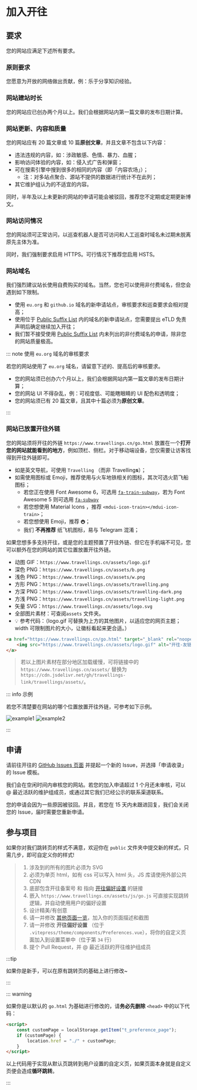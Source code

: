 # 加入开往

## 要求

您的网站应满足下述所有要求。

### 原则要求

您愿意为开放的网络做出贡献，例：乐于分享知识经验。

### 网站建站时长

您的网站应已创办两个月以上。我们会根据网站内第一篇文章的发布日期计算。

### 网站更新、内容和质量

您的网站应有 20 篇文章或 10 篇**原创文章**，并且文章不包含以下内容：

- 违法违规的内容，如：涉政敏感、色情、暴力、血腥；
- 影响访问体验的内容，如：侵入式广告和弹窗；
- 可在搜索引擎中搜到很多的相同的内容（即「内容农场」）；
    - 注：对多站点聚合、源站不提供的数据进行统计不在此列；
- 其它维护组认为的不适宜的内容。

同时，半年及以上未更新的网站的申请可能会被驳回，推荐您不定期或定期更新博文。

### 网站访问情况

您的网站须可正常访问，以巡查机器人是否可访问和人工巡查时域名未过期未脱离原先主体为准。

同时，我们强制要求启用 HTTPS。可行情况下推荐您启用 HSTS。

### 网站域名

我们强烈建议站长使用自费购买的域名。当然，您也可以使用非付费域名，但您会遇到如下限制。

- 使用 `eu.org` 和 `github.io` 域名的新申请站点，审核要求和巡查要求会相对提高；
- 使用位于 [Public Suffix List](https://publicsuffix.org/list/public_suffix_list.dat) 内的域名的新申请站点，您需要提出 eTLD 免责声明后确定继续加入开往；
- 我们暂不接受使用 [Public Suffix List](https://publicsuffix.org/list/public_suffix_list.dat) 内未列出的非付费域名的申请，除非您的网站质量极高。

::: note 使用 `eu.org` 域名的审核要求

若您的网站使用了 `eu.org` 域名，请留意下述的、提高后的审核要求。

- 您的网站须已创办六个月以上，我们会根据网站内第一篇文章的发布日期计算；
- 您的网站 UI 不得杂乱，例：可视度低、可能瞎眼睛的 UI 配色和透明度；
- 您的网站须已有 20 篇文章，且其中十篇必须为**原创文章**。

:::

### 网站已放置开往外链

您的网站须将开往的外链 `https://www.travellings.cn/go.html` 放置在一个**打开您的网站就能看到的地方**，例如顶栏、侧栏。对于移动端设备，您仅需要让访客找得到开往外链即可。

- 如是英文导航，可使用 `Travelling` （而非 Travelling**s**）；
- 如需使用图标或 Emoji，推荐使用与火车地铁相关的图标，其次可选火箭飞船图标；
  - 若您正在使用 Font Awesome 6，可选用 [`fa-train-subway`](https://fontawesome.com/icons/train-subway?f=classic&s=solid)，若为 Font Awesome 5 则可选用 [`fa-subway`](https://fontawesome.com/v5/icons/subway?f=classic&s=solid)
  - 若您想使用 Material Icons ，推荐 `<mdui-icon-train></mdui-icon-train>`；
  - 若您想使用 Emoji，推荐 `🚇`；
  - 我们 **不再推荐** 纸飞机图标，易与 Telegram 混淆；

如果您想多多支持开往，或是您的主题预置了开往外链、但它在手机端不可见，您可以额外在您的网站的其它位置放置开往外链。

- 动图 GIF：`https://www.travellings.cn/assets/logo.gif`
- 深色 PNG：`https://www.travellings.cn/assets/b.png`
- 浅色 PNG：`https://www.travellings.cn/assets/w.png`
- 方形 PNG：`https://www.travellings.cn/assets/travelling.png`
- 方深 PNG：`https://www.travellings.cn/assets/travelling-dark.png`
- 方浅 PNG：`https://www.travellings.cn/assets/travelling-light.png`
- 矢量 SVG：`https://www.travellings.cn/assets/logo.svg`
- 全部图片素材：可查阅`assets` 文件夹。
- 💡 参考代码：（logo.gif 可替换为上方的其他图片，以适应您的网页主题；width 可限制图片的大小，让徽标看起来更合适。）

```html
<a href="https://www.travellings.cn/go.html" target="_blank" rel="noopener" title="开往-友链接力">
    <img src="https://www.travellings.cn/assets/logo.gif" alt="开往-友链接力" width="120">
</a>
```

> 若以上图片素材在部分地区加载缓慢，可将链接中的 `https://www.travellings.cn/assets/` 替换为 `https://cdn.jsdelivr.net/gh/travellings-link/travellings/assets/`。

::: info 示例

若您不清楚要在网站的哪个位置放置开往外链，可参考如下示例。

![example1](https://www.travellings.cn/assets/example1.png)
![example2](https://www.travellings.cn/assets/example2.png)

:::

## 申请

请前往开往的 [GitHub Issues 页面](https://github.com/travellings-link/travellings/issues) 并提起一个新的 Issue，并选择「申请收录」的 Issue 模板。

我们会在空闲时间内审核您的网站。若您的加入申请超过 1 个月还未审核，可以 @ 最近活跃的维护组成员，或通过其它我们已经公示的联系渠道联系。

您的申请会因为一些原因被驳回。并且，若您在 15 天内未跟进回复，我们会关闭您的 Issue，届时需要您重新申请。

## 参与项目

如果你对我们跳转页的样式不满意，欢迎你在 `public` 文件夹中提交新的样式，只需几步，即可自定义你的样式!

> 1. 涉及到的所有的图片必须为 SVG
> 2. 必须为单页 html，如有 css 可以写入 html 头，JS 库请使用外部公共 CDN
> 3. 底部包含开往备案号 和 指向 [开往偏好设置](https://www.travellings.cn/preference) 的链接
> 4. 嵌入 `https://www.travellings.cn/assets/js/go.js` 可直接实现跳转逻辑，并自动使用用户的偏好设置
> 5. 设计精美/有创意
> 6. 请一并修改 [其他页面一览](https://www.travellings.cn/docs/pages)，加入你的页面描述和截图
> 7. 请一并修改 **开往偏好设置** （位于 `.vitepress/theme/components/Preferences.vue`），将你的自定义页面加入到设置菜单中（位于第 `34` 行）
> 8. 提个 Pull Request，并 @ 最近活跃的开往维护组成员

:::tip

如果你是新手，可以在原有跳转页的基础上进行修改~

:::

::: warning

如果你是以默认的 `go.html` 为基础进行修改的，请**务必先删除** `<head>` 中的以下代码：

```html
<script>
    const customPage = localStorage.getItem("t_preference_page");
    if (customPage) {
        location.href = "./" + customPage;
    }
</script>
```

以上代码用于实现从默认页跳转到用户设置的自定义页，如果页面本身就是自定义页便会造成**循环跳转**。

:::
